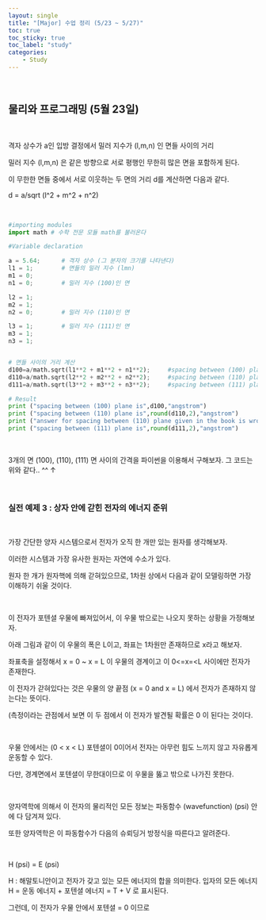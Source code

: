 ```yaml
---
layout: single
title: "[Major] 수업 정리 (5/23 ~ 5/27)"
toc: true
toc_sticky: true
toc_label: "study"
categories:
    - Study
---
```


<br>

## 물리와 프로그래밍 (5월 23일)

<br>

격자 상수가 a인 입방 결정에서 밀러 지수가 (l,m,n) 인 면들 사이의 거리

밀러 지수 (l,m,n) 은 같은 방향으로 서로 평행인 무한히 많은 면을 포함하게 된다.

이 무한한 면들 중에서 서로 이웃하는 두 면의 거리 d를 계산하면 다음과 같다.

d = a/sqrt (l^2 + m^2 + n^2)

<br>

```py
#importing modules 
import math # 수학 전문 모듈 math를 불러온다

#Variable declaration

a = 5.64;      # 격자 상수 (그 분자의 크기를 나타낸다)
l1 = 1;        # 면들의 밀러 지수 (lmn)
m1 = 0; 
n1 = 0;        # 밀러 지수 (100)인 면

l2 = 1;
m2 = 1;
n2 = 0;        # 밀러 지수 (110)인 면

l3 = 1;        # 밀러 지수 (111)인 면
m3 = 1;
n3 = 1;


# 면들 사이의 거리 계산
d100=a/math.sqrt(l1**2 + m1**2 + n1**2);     #spacing between (100) plane # (100) 면 사이의 간격
d110=a/math.sqrt(l2**2 + m2**2 + n2**2);     #spacing between (110) plane # (110) 면 사이의 간격
d111=a/math.sqrt(l3**2 + m3**2 + n3**2);     #spacing between (111) plane # (111) 면 사이의 간격

# Result
print ("spacing between (100) plane is",d100,"angstrom")
print ("spacing between (110) plane is",round(d110,2),"angstrom")
print ("answer for spacing between (110) plane given in the book is wrong")
print ("spacing between (111) plane is",round(d111,2),"angstrom")
```

<br>

3개의 면 (100), (110), (111) 면 사이의 간격을 파이썬을 이용해서 구해보자. 그 코드는 위와 같다.. ^^ &uarr;

<br>

### 실전 예제 3 : 상자 안에 갇힌 전자의 에너지 준위

<br> 

가장 간단한 양자 시스템으로서 전자가 오직 한 개만 있는 원자를 생각해보자. 

이러한 시스템과 가장 유사한 원자는 자연에 수소가 있다. 

원자 한 개가 원자핵에 의해 갇혀있으므로, 1차원 상에서 다음과 같이 모델링하면 가장 이해하기 쉬울 것이다.

<br>

이 전자가 포텐셜 우물에 빠져있어서, 이 우물 밖으로는 나오지 못하는 상황을 가정해보자. 

아래 그림과 같이 이 우물의 폭은 L이고, 좌표는 1차원만 존재하므로 x라고 해보자.

좌표축을 설정해서 x = 0 ~ x = L 이 우물의 경계이고 이 0<=x=<L 사이에만 전자가 존재한다.

이 전자가 갇혀있다는 것은 우물의 양 끝점 (x = 0 and x = L) 에서 전자가 존재하지 않는다는 뜻이다.

(측정이라는 관점에서 보면 이 두 점에서 이 전자가 발견될 확률은 0 이 된다는 것이다.

<br>

우물 안에서는 (0 < x < L) 포텐셜이 0이어서 전자는 아무런 힘도 느끼지 않고 자유롭게 운동할 수 있다.

다만, 경계면에서 포텐셜이 무한대이므로 이 우물을 뚫고 밖으로 나가진 못한다.

<br>

양자역학에 의해서 이 전자의 물리적인 모든 정보는 파동함수 (wavefunction) (psi) 안에 다 담겨져 있다.

또한 양자역학은 이 파동함수가 다음의 슈뢰딩거 방정식을 따른다고 알려준다.

<br>

H (psi) = E (psi)

H : 해말토니안이고 전자가 갖고 있는 모든 에너지의 합을 의미한다. 입자의 모든 에너지 H = 운동 에너지 + 포텐셜 에너지 = T + V 로 표시된다.

그런데, 이 전자가 우물 안에서 포텐셜 = 0 이므로
